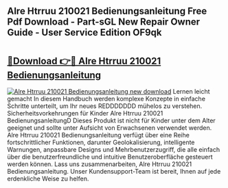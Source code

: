 ## Alre Htrruu 210021 Bedienungsanleitung Free Pdf Download - Part-sGL New Repair Owner Guide - User Service Edition OF9qk

# <h2><a href="http://df37t7h.blite.top/?on=Alre+Htrruu+210021+Bedienungsanleitung">🔗Download 👉🔴 Alre Htrruu 210021 Bedienungsanleitung</a></h2>

[![Alre Htrruu 210021 Bedienungsanleitung new download](https://i.imgur.com/lujVjoI.png)](http://df37t7h.blite.top/?on=Alre+Htrruu+210021+Bedienungsanleitung)
Lernen leicht gemacht In diesem Handbuch werden komplexe Konzepte in einfache Schritte unterteilt, um Ihr neues REDDDDDDD mühelos zu verstehen. Sicherheitsvorkehrungen für Kinder Alre Htrruu 210021 BedienungsanleitungD Dieses Produkt ist nicht für Kinder unter dem Alter geeignet und sollte unter Aufsicht von Erwachsenen verwendet werden. Alre Htrruu 210021 Bedienungsanleitung verfügt über eine Reihe fortschrittlicher Funktionen, darunter Geolokalisierung, intelligente Warnungen, anpassbare Designs und Mehrbenutzerzugriff, die alle einfach über die benutzerfreundliche und intuitive Benutzeroberfläche gesteuert werden können. Lass uns zusammenarbeiten, Alre Htrruu 210021 Bedienungsanleitung. Unser Kundensupport-Team ist bereit, Ihnen auf jede erdenkliche Weise zu helfen.
